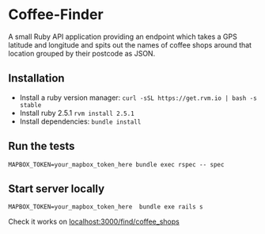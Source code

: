 # Coffee-Finder

A small Ruby API application providing an endpoint which takes a GPS latitude and longitude and spits out the names of coffee shops around that location grouped by their postcode as JSON.

## Installation
* Install a ruby version manager: `curl -sSL https://get.rvm.io | bash -s stable`
* Install ruby 2.5.1 `rvm install 2.5.1`
* Install dependencies: `bundle install`

## Run the tests
```
MAPBOX_TOKEN=your_mapbox_token_here bundle exec rspec -- spec
```

## Start server locally
```
MAPBOX_TOKEN=your_mapbox_token_here  bundle exe rails s
```
Check it works on [localhost:3000/find/coffee_shops](http://localhost:3000/v1/find/coffee_shops?longitude=43&latitude=13)
